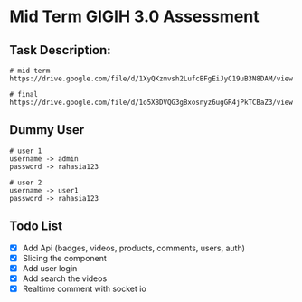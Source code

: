 # Mid Term GIGIH 3.0 Assessment

## Task Description:

```
# mid term
https://drive.google.com/file/d/1XyQKzmvsh2LufcBFgEiJyC19uB3N8DAM/view

# final
https://drive.google.com/file/d/1o5X8DVQG3gBxosnyz6ugGR4jPkTCBaZ3/view
```

## Dummy User

```
# user 1
username -> admin
password -> rahasia123

# user 2
username -> user1
password -> rahasia123
```

## Todo List

- [x] Add Api (badges, videos, products, comments, users, auth)
- [x] Slicing the component
- [x] Add user login
- [x] Add search the videos
- [x] Realtime comment with socket io
